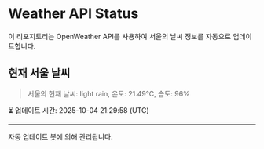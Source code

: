 
# Weather API Status

이 리포지토리는 OpenWeather API를 사용하여 서울의 날씨 정보를 자동으로 업데이트합니다.

## 현재 서울 날씨
> 서울의 현재 날씨: light rain, 온도: 21.49°C, 습도: 96%

⏳ 업데이트 시간: 2025-10-04 21:29:58 (UTC)

---
자동 업데이트 봇에 의해 관리됩니다.
